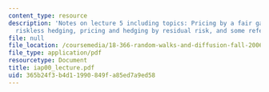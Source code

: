 ```yaml
---
content_type: resource
description: 'Notes on lecture 5 including topics: Pricing by a fair game arguement,
  riskless hedging, pricing and hedging by residual risk, and some references.'
file: null
file_location: /coursemedia/18-366-random-walks-and-diffusion-fall-2006/365b24f3b4d11990849fa85ed7a9ed58_iap00_lecture.pdf
file_type: application/pdf
resourcetype: Document
title: iap00_lecture.pdf
uid: 365b24f3-b4d1-1990-849f-a85ed7a9ed58
---
```

